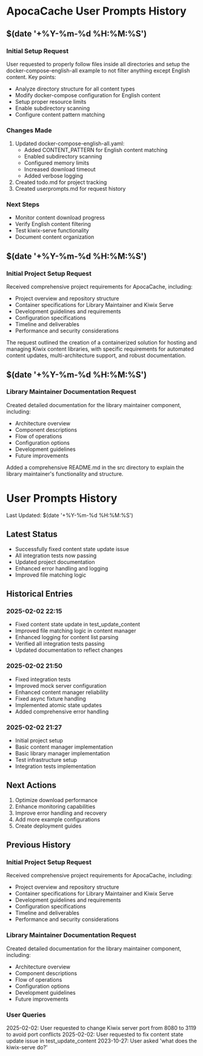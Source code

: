# ApocaCache User Prompts History

## $(date '+%Y-%m-%d %H:%M:%S')
### Initial Setup Request
User requested to properly follow files inside all directories and setup the docker-compose-english-all example to not filter anything except English content. Key points:
- Analyze directory structure for all content types
- Modify docker-compose configuration for English content
- Setup proper resource limits
- Enable subdirectory scanning
- Configure content pattern matching

### Changes Made
1. Updated docker-compose-english-all.yaml:
   - Added CONTENT_PATTERN for English content matching
   - Enabled subdirectory scanning
   - Configured memory limits
   - Increased download timeout
   - Added verbose logging
2. Created todo.md for project tracking
3. Created userprompts.md for request history

### Next Steps
- Monitor content download progress
- Verify English content filtering
- Test kiwix-serve functionality
- Document content organization

## $(date '+%Y-%m-%d %H:%M:%S')
### Initial Project Setup Request
Received comprehensive project requirements for ApocaCache, including:
- Project overview and repository structure
- Container specifications for Library Maintainer and Kiwix Serve
- Development guidelines and requirements
- Configuration specifications
- Timeline and deliverables
- Performance and security considerations

The request outlined the creation of a containerized solution for hosting and managing Kiwix content libraries, with specific requirements for automated content updates, multi-architecture support, and robust documentation.

## $(date '+%Y-%m-%d %H:%M:%S')
### Library Maintainer Documentation Request
Created detailed documentation for the library maintainer component, including:
- Architecture overview
- Component descriptions
- Flow of operations
- Configuration options
- Development guidelines
- Future improvements

Added a comprehensive README.md in the src directory to explain the library maintainer's functionality and structure.

# User Prompts History

Last Updated: $(date '+%Y-%m-%d %H:%M:%S')

## Latest Status
- Successfully fixed content state update issue
- All integration tests now passing
- Updated project documentation
- Enhanced error handling and logging
- Improved file matching logic

## Historical Entries

### 2025-02-02 22:15
- Fixed content state update in test_update_content
- Improved file matching logic in content manager
- Enhanced logging for content list parsing
- Verified all integration tests passing
- Updated documentation to reflect changes

### 2025-02-02 21:50
- Fixed integration tests
- Improved mock server configuration
- Enhanced content manager reliability
- Fixed async fixture handling
- Implemented atomic state updates
- Added comprehensive error handling

### 2025-02-02 21:27
- Initial project setup
- Basic content manager implementation
- Basic library manager implementation
- Test infrastructure setup
- Integration tests implementation

## Next Actions
1. Optimize download performance
2. Enhance monitoring capabilities
3. Improve error handling and recovery
4. Add more example configurations
5. Create deployment guides

## Previous History
### Initial Project Setup Request
Received comprehensive project requirements for ApocaCache, including:
- Project overview and repository structure
- Container specifications for Library Maintainer and Kiwix Serve
- Development guidelines and requirements
- Configuration specifications
- Timeline and deliverables
- Performance and security considerations

### Library Maintainer Documentation Request
Created detailed documentation for the library maintainer component, including:
- Architecture overview
- Component descriptions
- Flow of operations
- Configuration options
- Development guidelines
- Future improvements

### User Queries
2025-02-02: User requested to change Kiwix server port from 8080 to 3119 to avoid port conflicts
2025-02-02: User requested to fix content state update issue in test_update_content
2023-10-27: User asked 'what does the kiwix-serve do?' 